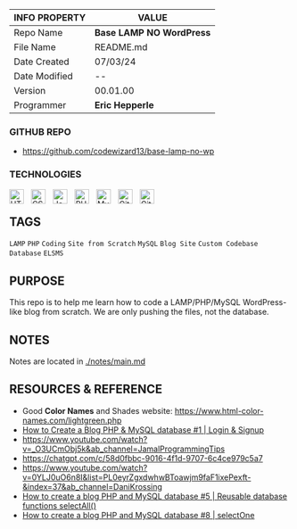 | INFO PROPERTY | VALUE                     |
| ------------- | ------------------------- |
| Repo Name     | **Base LAMP NO WordPress** |
| File Name     | README.md                 |
| Date Created  | 07/03/24                  |
| Date Modified | --                        |
| Version       | 00.01.00                  |
| Programmer    | **Eric Hepperle**         |

### GITHUB REPO

- https://github.com/codewizard13/base-lamp-no-wp

### TECHNOLOGIES

<img align="left" alt="HTML5" title="HTML5" width="26px" src="https://cdn.jsdelivr.net/gh/devicons/devicon/icons/html5/html5-original.svg" style="padding-right:10px;" />

<img align="left" alt="CSS3" title="CSS3" width="26px" src="https://cdn.jsdelivr.net/gh/devicons/devicon/icons/css3/css3-original.svg" style="padding-right:10px;" />

<img align="left" alt="JavaScript" title="JavaScript" width="26px" src="https://cdn.jsdelivr.net/gh/devicons/devicon/icons/javascript/javascript-original.svg" style="padding-right:10px;" />

<img align="left" alt="PHP" title="PHP" width="26px" src="https://cdn.jsdelivr.net/gh/devicons/devicon/icons/php/php-original.svg" style="padding-right:10px;" />

<img align="left" alt="MySQL" title="MySQL" width="26px" src="https://cdn.jsdelivr.net/gh/devicons/devicon/icons/mysql/mysql-original.svg" style="padding-right:10px;" />

<img align="left" alt="Git" title="Git" width="26px" src="https://cdn.jsdelivr.net/gh/devicons/devicon/icons/git/git-original.svg" style="padding-right:10px;" />

<img align="left" alt="GitHub" title="GitHub" width="26px" src="https://user-images.githubusercontent.com/3369400/139448065-39a229ba-4b06-434b-bc67-616e2ed80c8f.png" style="padding-right:10px;" />

<br>

## TAGS

`LAMP` `PHP` `Coding` `Site from Scratch` `MySQL` `Blog Site` `Custom Codebase` `Database` `ELSMS`


## PURPOSE

This repo is to help me learn how to code a LAMP/PHP/MySQL WordPress-like blog from scratch. We are only pushing the files, not the database.

## NOTES

Notes are located in [./notes/main.md](./notes/main.md)

## RESOURCES & REFERENCE

- Good **Color Names** and Shades website: https://www.html-color-names.com/lightgreen.php
-  [How to Create a Blog PHP & MySQL database #1 | Login & Signup](https://www.youtube.com/watch?v=ZACNmjjryLo&ab_channel=CodingwithElias)
- https://www.youtube.com/watch?v=_O3UCmObj5k&ab_channel=JamalProgrammingTips
- https://chatgpt.com/c/58d0fbbc-9016-4f1d-9707-6c4ce979c5a7
- https://www.youtube.com/watch?v=0YLJ0uO6n8I&list=PL0eyrZgxdwhwBToawjm9faF1ixePexft-&index=37&ab_channel=DaniKrossing
- [How to create a blog PHP and MySQL database #5 | Reusable database functions selectAll()](https://www.youtube.com/watch?v=USw5nqjv6U8&list=PL3pyLl-dgiqD0eKYJ-XSxrHaRh-zsA2tP&index=5&ab_channel=AwaMelvine)
- [How to create a blog PHP and MySQL database #8 | selectOne](https://www.youtube.com/watch?v=y1w1l9q5uBY&list=PL3pyLl-dgiqD0eKYJ-XSxrHaRh-zsA2tP&index=8&ab_channel=AwaMelvine)